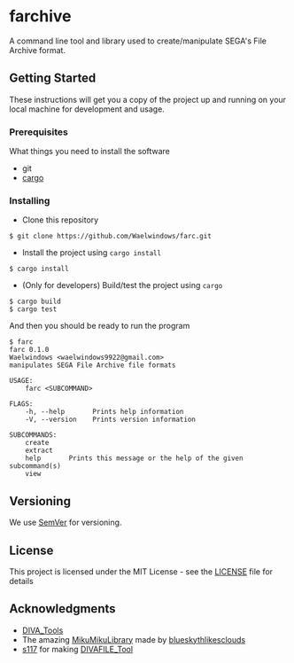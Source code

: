 # farchive

A command line tool and library used to create/manipulate SEGA's File Archive format.

## Getting Started

These instructions will get you a copy of the project up and running on your local machine for development and usage.

### Prerequisites

What things you need to install the software

* git
* [cargo](https://www.rust-lang.org/tools/install)

### Installing

* Clone this repository
```
$ git clone https://github.com/Waelwindows/farc.git
```

* Install the project using `cargo install`

```
$ cargo install
```

* (Only for developers) Build/test the project using `cargo`

```
$ cargo build
$ cargo test
```

And then you should be ready to run the program

```
$ farc
farc 0.1.0
Waelwindows <waelwindows9922@gmail.com>
manipulates SEGA File Archive file formats

USAGE:
    farc <SUBCOMMAND>

FLAGS:
    -h, --help       Prints help information
    -V, --version    Prints version information

SUBCOMMANDS:
    create
    extract
    help       Prints this message or the help of the given subcommand(s)
    view
```

## Versioning

We use [SemVer](http://semver.org/) for versioning.

## License

This project is licensed under the MIT License - see the [LICENSE](LICENSE) file for details

## Acknowledgments

* [DIVA_Tools](https://github.com/Waelwindows/DIVA_Tools)
* The amazing [MikuMikuLibrary](https://github.com/blueskythlikesclouds/MikuMikuLibrary) made by [blueskythlikesclouds](https://github.com/blueskythlikesclouds)
* [s117](https://github.com/s117) for making [DIVAFILE_Tool](https://github.com/s117/DIVAFILE_Tool)

